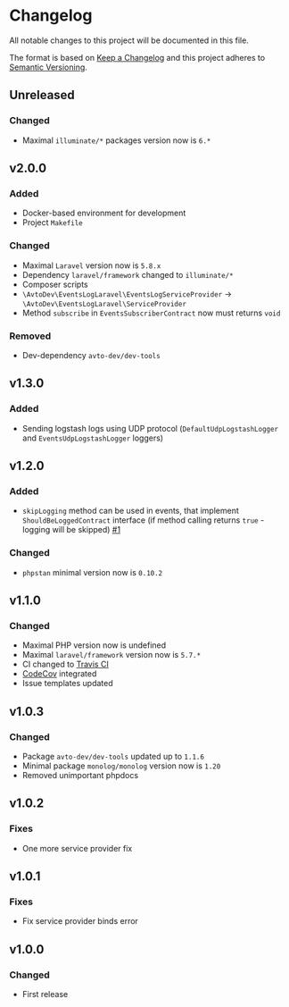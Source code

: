 # Changelog

All notable changes to this project will be documented in this file.

The format is based on [Keep a Changelog][keepachangelog] and this project adheres to [Semantic Versioning][semver].

## Unreleased

### Changed

- Maximal `illuminate/*` packages version now is `6.*`

## v2.0.0

### Added

- Docker-based environment for development
- Project `Makefile`

### Changed

- Maximal `Laravel` version now is `5.8.x`
- Dependency `laravel/framework` changed to `illuminate/*`
- Composer scripts
- `\AvtoDev\EventsLogLaravel\EventsLogServiceProvider` &rarr; `\AvtoDev\EventsLogLaravel\ServiceProvider`
- Method `subscribe` in `EventsSubscriberContract` now must returns `void`

### Removed

- Dev-dependency `avto-dev/dev-tools`

## v1.3.0

### Added

- Sending logstash logs using UDP protocol (`DefaultUdpLogstashLogger` and `EventsUdpLogstashLogger` loggers)

## v1.2.0

### Added

- `skipLogging` method can be used in events, that implement `ShouldBeLoggedContract` interface (if method calling returns `true` - logging will be skipped) [#1]

[#1]:https://github.com/avto-dev/events-log-laravel/issues/1

### Changed

- `phpstan` minimal version now is `0.10.2`

## v1.1.0

### Changed

- Maximal PHP version now is undefined
- Maximal `laravel/framework` version now is `5.7.*`
- CI changed to [Travis CI][travis]
- [CodeCov][codecov] integrated
- Issue templates updated

[travis]:https://travis-ci.org/
[codecov]:https://codecov.io/

## v1.0.3

### Changed

- Package `avto-dev/dev-tools` updated up to `1.1.6`
- Minimal package `monolog/monolog` version now is `1.20`
- Removed unimportant phpdocs

## v1.0.2

### Fixes

- One more service provider fix

## v1.0.1

### Fixes

- Fix service provider binds error

## v1.0.0

### Changed

- First release

[keepachangelog]:https://keepachangelog.com/en/1.0.0/
[semver]:https://semver.org/spec/v2.0.0.html
